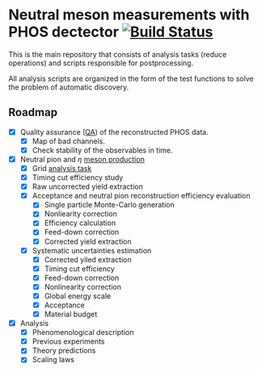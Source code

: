 # Neutral meson measurements with PHOS dectector [![Build Status](https://travis-ci.com/kqf/phos.svg?token=7bkqqhrPB19pD1YKrAZM&branch=master)](https://travis-ci.com/kqf/phos)

This is the main repository that consists of analysis tasks (reduce operations) and scripts responsible for postprocessing.


All analysis scripts are organized in the form of the test functions to solve the problem of automatic discovery.


## Roadmap

- [x] Quality assurance ([QA](qa/)) of the reconstructed PHOS data.
  - [x] Map of bad channels.  
  - [x]  Check stability of the observables in time.
- [x] Neutral pion and $\eta$ [meson production](analysis)
  - [x] Grid [analysis task](protons)
  - [x] Timing cut efficiency study
  - [x] Raw uncorrected yield extraction
  - [x] Acceptance and neutral pion reconstruction efficiency evaluation
    - [x] Single particle Monte-Carlo generation
    - [x] Nonliearity correction
    - [x] Efficiency calculation
    - [x] Feed-down correction
    - [x] Corrected yield extraction
  - [x] Systematic uncertainties estimation
    - [x] Corrected yiled extraction
    - [x] Timing cut efficiency
    - [x] Feed-down correction
    - [x] Nonlinearity correction
    - [x] Global energy scale
    - [x] Acceptance
    - [x] Material budget
- [x] Analysis
  - [x] Phenomenological description
  - [x] Previous experiments
  - [x] Theory predictions
  - [x] Scaling laws
